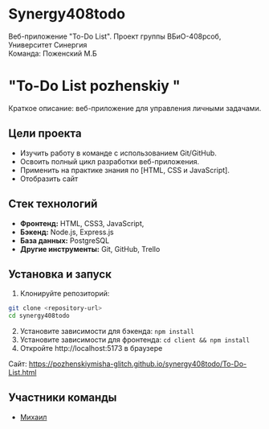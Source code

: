 # Synergy408todo
Веб-приложение "To-Do List".
Проект группы ВБиО-408рсоб, Университет Синергия  
Команда:  Поженский М.Б

# "To-Do List pozhenskiy "

Краткое описание: веб-приложение для управления личными задачами.

## Цели проекта

*   Изучить работу в команде с использованием Git/GitHub.
*   Освоить полный цикл разработки веб-приложения.
*   Применить на практике знания по [HTML, CSS и JavaScript].
*   Отобразить сайт

## Стек технологий

*   **Фронтенд:** HTML, CSS3, JavaScript,
*   **Бэкенд:** Node.js, Express.js
*   **База данных:** PostgreSQL
*   **Другие инструменты:** Git, GitHub, Trello

## Установка и запуск

1. Клонируйте репозиторий:
```bash
git clone <repository-url>
cd synergy408todo
```
2.  Установите зависимости для бэкенда: `npm install`
3.  Установите зависимости для фронтенда: `cd client && npm install`
4. Откройте http://localhost:5173 в браузере

Сайт:
https://pozhenskiymisha-glitch.github.io/synergy408todo/To-Do-List.html

## Участники команды

*   [Михаил](https://github.com/pozhenskiymisha-glitch)
  
